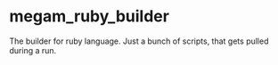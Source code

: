 megam_ruby_builder
==================

The builder for ruby language. Just a bunch of  scripts, that gets pulled during a run.
